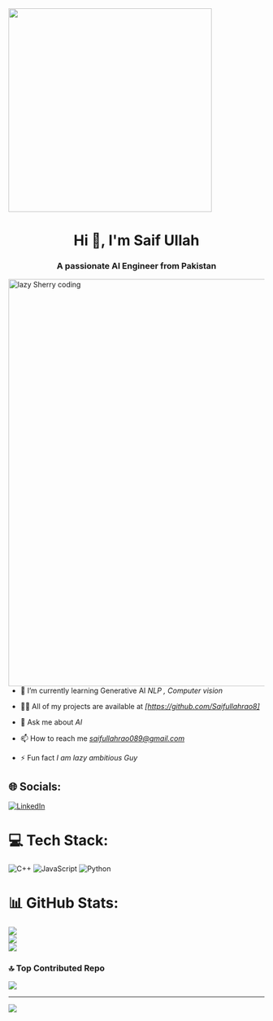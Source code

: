 <img align="center" height="400" src="https://media4.giphy.com/media/v1.Y2lkPTc5MGI3NjExYjY3cWJyM3NpMnV2czJ2dXN1ZDV2M2N0cW9xdHMwOW9laWx0Y2x4ciZlcD12MV9pbnRlcm5hbF9naWZfYnlfaWQmY3Q9Zw/tL5HmgfZi0Qow/giphy.gif"  />
<h1 align="center">Hi 👋, I'm Saif Ullah </h1>
<h3 align="center">A passionate AI Engineer from Pakistan</h3>
<img align = "right" alt = "lazy Sherry coding " width = "800" src ="https://media.giphy.com/media/v1.Y2lkPTc5MGI3NjExdnBreDJqdXd1OTB2MTMwcDg1aDZlNXRuYjEycWdycTZucG9ramNibyZlcD12MV9pbnRlcm5hbF9naWZfYnlfaWQmY3Q9Zw/bGgsc5mWoryfgKBx1u/giphy.gif" >

###
- 🌱 I’m currently learning Generative AI *NLP , Computer vision*

- 👨‍💻 All of my projects are available at *[https://github.com/Saifullahrao8]*

- 💬 Ask me about *AI*

- 📫 How to reach me *saifullahrao089@gmail.com*

- ⚡ Fun fact *I am lazy ambitious Guy*

## 🌐 Socials:
[![LinkedIn](https://img.shields.io/badge/LinkedIn-%230077B5.svg?logo=linkedin&logoColor=white)](https://linkedin.com/in/https://www.linkedin.com/in/%F0%9D%90%92%F0%9D%90%80%F0%9D%90%88%F0%9D%90%85-%F0%9D%90%94%F0%9D%90%8B%F0%9D%90%8B%F0%9D%90%80%F0%9D%90%87-182073214/) 

# 💻 Tech Stack:
![C++](https://img.shields.io/badge/c++-%2300599C.svg?style=for-the-badge&logo=c%2B%2B&logoColor=white) ![JavaScript](https://img.shields.io/badge/javascript-%23323330.svg?style=for-the-badge&logo=javascript&logoColor=%23F7DF1E) ![Python](https://img.shields.io/badge/python-3670A0?style=for-the-badge&logo=python&logoColor=ffdd54)
# 📊 GitHub Stats:
![](https://github-readme-stats.vercel.app/api?username=saifullahrao8&theme=dark&hide_border=false&include_all_commits=false&count_private=false)<br/>
![](https://github-readme-streak-stats.herokuapp.com/?user=saifullahrao8&theme=dark&hide_border=false)<br/>
![](https://github-readme-stats.vercel.app/api/top-langs/?username=saifullahrao8&theme=dark&hide_border=false&include_all_commits=false&count_private=false&layout=compact)

### 🔝 Top Contributed Repo
![](https://github-contributor-stats.vercel.app/api?username=saifullahrao8&limit=5&theme=dark&combine_all_yearly_contributions=true)

---
[![](https://visitcount.itsvg.in/api?id=saifullahrao8&icon=0&color=0)](https://visitcount.itsvg.in)

<!-- Proudly created with GPRM ( https://gprm.itsvg.in ) -->

